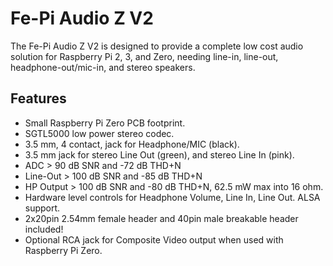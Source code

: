 <!--
---
name: Fe-Pi Audio Z V2
class: board
type: audio
formfactor: pHAT
manufacturer: Fe-Pi
description: A complete audio solution for the Raspberry Pi
url: https://fe-pi.com/products/fe-pi-audio-z-v2
buy: https://fe-pi.com/products/fe-pi-audio-z-v2
image: 'fepi-audio-z-V2.png'
pincount: 40
eeprom: no
power:
  '1':
  '2':
ground:
  '6':
  '9':
  '14':
  '20':
  '25':
  '30':
  '34':
  '39':
pin:
  '3':
    mode: i2c
  '5':
    mode: i2c
  '12':
    name: BCLK (Bit Clock)
    mode: i2s
  '35':
    name: LRCLK (Left/Right Clock)
    mode: i2s
  '38':
    name: DIN (Data In)
    mode: i2s
  '40':
    name: DOUT (Data Out)
    mode: i2s
i2c:
  '0x0a':
    name: SGTL5000
    device: SGTL5000XNAA3/R2
-->
# Fe-Pi Audio Z V2

The Fe-Pi Audio Z V2 is designed to provide a complete low cost audio solution for Raspberry Pi 2, 3, and Zero, needing line-in, line-out, headphone-out/mic-in, and stereo speakers.

## Features ##

* Small Raspberry Pi Zero PCB footprint.
* SGTL5000 low power stereo codec.
* 3.5 mm, 4 contact, jack for Headphone/MIC (black).
* 3.5 mm jack for stereo Line Out (green), and stereo Line In (pink).
* ADC > 90 dB SNR and -72 dB THD+N
* Line-Out > 100 dB SNR and -85 dB THD+N
* HP Output > 100 dB SNR and -80 dB THD+N, 62.5 mW max into 16 ohm.
* Hardware level controls for Headphone Volume, Line In, Line Out. ALSA support.
* 2x20pin 2.54mm female header and 40pin male breakable header included!
* Optional RCA jack for Composite Video output when used with Raspberry Pi Zero.
